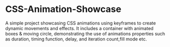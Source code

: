 # CSS-Animation-Showcase
 A simple project showcasing CSS animations using keyframes to create dynamic movements and effects. It includes a container with animated boxes &amp;  moving circle, demonstrating the use of animations properties such as duration, timing function, delay, and iteration count,fill mode etc. 
